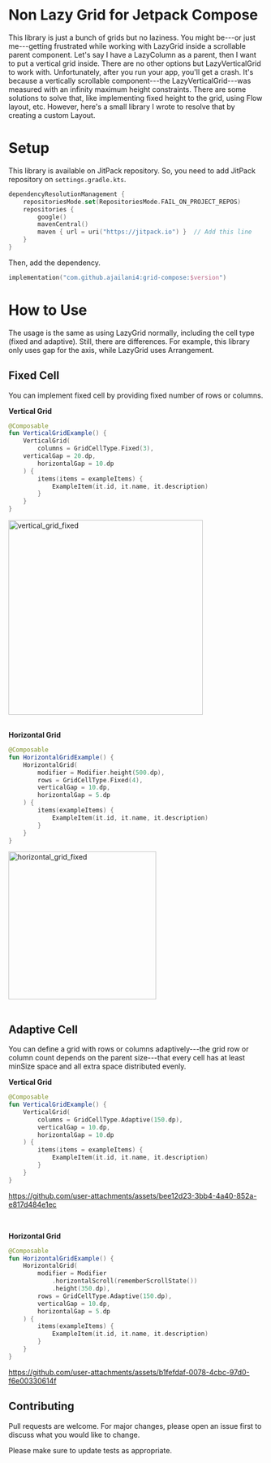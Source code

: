 # Non Lazy Grid for Jetpack Compose

This library is just a bunch of grids but no laziness. You might be---or just me---getting frustrated while working with LazyGrid inside a scrollable parent component. Let's say I have a LazyColumn as a parent, then I want to put a vertical grid inside. There are no other options but LazyVerticalGrid to work with. Unfortunately, after you run your app, you'll get a crash. It's because a vertically scrollable component---the LazyVerticalGrid---was measured with an infinity maximum height constraints. There are some solutions to solve that, like implementing fixed height to the grid, using Flow layout, etc. However, here's a small library I wrote to resolve that by creating a custom Layout.

# Setup
This library is available on JitPack repository. So, you need to add JitPack repository on `settings.gradle.kts`.
```kotlin
dependencyResolutionManagement {
    repositoriesMode.set(RepositoriesMode.FAIL_ON_PROJECT_REPOS)  
    repositories {  
        google()  
        mavenCentral()
        maven { url = uri("https://jitpack.io") }  // Add this line
    }
}
```
Then, add the dependency.
```kotlin
implementation("com.github.ajailani4:grid-compose:$version")
```

# How to Use
The usage is the same as using LazyGrid normally, including the cell type (fixed and adaptive). Still, there are differences. For example, this library only uses gap for the axis, while LazyGrid uses Arrangement.

## Fixed Cell
You can implement fixed cell by providing fixed number of rows or columns.

**Vertical Grid**
```kotlin
@Composable  
fun VerticalGridExample() {
    VerticalGrid(  
        columns = GridCellType.Fixed(3),  
	verticalGap = 20.dp,
        horizontalGap = 10.dp  
    ) {
        items(items = exampleItems) {
            ExampleItem(it.id, it.name, it.description)
        }
    }
}
```
<img width="383" alt="vertical_grid_fixed" src="https://github.com/user-attachments/assets/452e0b56-2464-4001-91b9-26bea8d3d57f" /><br><br>

**Horizontal Grid**
```kotlin
@Composable  
fun HorizontalGridExample() {
    HorizontalGrid(  
        modifier = Modifier.height(500.dp),  
        rows = GridCellType.Fixed(4),  
        verticalGap = 10.dp,  
        horizontalGap = 5.dp  
    ) { 
        items(exampleItems) {  
            ExampleItem(it.id, it.name, it.description)  
        }
    }
}
```
<img width="291" alt="horizontal_grid_fixed" src="https://github.com/user-attachments/assets/bd2f0dbc-9933-446c-9114-c165461cc349" /><br><br>

## Adaptive Cell
You can define a grid with rows or columns adaptively---the grid row or column count depends on the parent size---that every cell has at least minSize space and all extra space distributed evenly.

**Vertical Grid**
```kotlin
@Composable  
fun VerticalGridExample() {
    VerticalGrid(  
        columns = GridCellType.Adaptive(150.dp),  
        verticalGap = 10.dp,  
        horizontalGap = 10.dp  
    ) {  
        items(items = exampleItems) {  
            ExampleItem(it.id, it.name, it.description)  
        }
    }
}
```
https://github.com/user-attachments/assets/bee12d23-3bb4-4a40-852a-e817d484e1ec

<br>

**Horizontal Grid**
```kotlin
@Composable  
fun HorizontalGridExample() {
    HorizontalGrid(  
        modifier = Modifier  
            .horizontalScroll(rememberScrollState())  
            .height(350.dp),  
        rows = GridCellType.Adaptive(150.dp),  
        verticalGap = 10.dp,  
        horizontalGap = 5.dp  
    ) {  
        items(exampleItems) {  
            ExampleItem(it.id, it.name, it.description)  
        }  
    }
}
```
https://github.com/user-attachments/assets/b1fefdaf-0078-4cbc-97d0-f6e00330614f

## Contributing
Pull requests are welcome. For major changes, please open an issue first to discuss what you would like to change.

Please make sure to update tests as appropriate.
